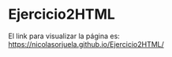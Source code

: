 # Ejercicio2HTML
El link para visualizar la página es: https://nicolasorjuela.github.io/Ejercicio2HTML/
